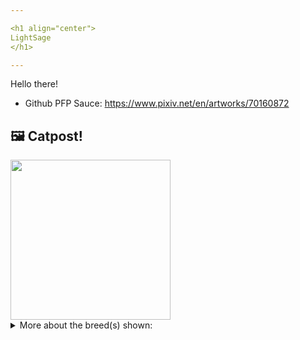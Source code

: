 ```yaml
---

<h1 align="center">
LightSage
</h1>

---
```


Hello there!


- Github PFP Sauce: https://www.pixiv.net/en/artworks/70160872


## 🖼️ Catpost!

<sub>
    <img src="https://cdn2.thecatapi.com/images/oxuem0v7U.jpg" height="256">
</sub>


<details>
<summary>More about the breed(s) shown:</summary>

Breed: Egyptian Mau

Description: The Egyptian Mau is gentle and reserved. She loves her people and desires attention and affection from them but is wary of others. Early, continuing socialization is essential with this sensitive and sometimes shy cat, especially if you plan to show or travel with her. Otherwise, she can be easily startled by unexpected noises or events.

Links:
<ul>
  <li>CFA http://cfa.org/Breeds/BreedsCJ/EgyptianMau.aspx</li>
  <li>Wikipedia https://en.wikipedia.org/wiki/Egyptian_Mau</li>
</ul> 

</details>
